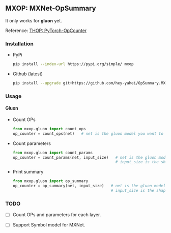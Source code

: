 ## MXOP: MXNet-OpSummary    
It only works for **gluon** yet.     
    
Reference: [THOP: PyTorch-OpCounter](https://github.com/Lyken17/pytorch-OpCounter)    

### Installation    
* PyPi    
    ```bash
    pip install --index-url https://pypi.org/simple/ mxop
    ```
* Github (latest)    
    ```bash
    pip install --upgrade git+https://github.com/hey-yahei/OpSummary.MXNet.git
    ```

### Usage
#### Gluon
* Count OPs    
    ```python
    from mxop.gluon import count_ops
    op_counter = count_ops(net)   # net is the gluon model you want to count OPs 
    ```
* Count parameters    
    ```python
    from mxop.gluon import count_params
    op_counter = count_params(net, input_size)   # net is the gluon model you want to count OPs
                                                 # input_size is the shape of your input 
    ```
* Print summary     
    ```python
    from mxop.gluon import op_summary
    op_counter = op_summary(net, input_size)   # net is the gluon model you want to count OPs 
                                               # input_size is the shape of your input 
    ```

### TODO
    
- [ ] Count OPs and parameters for each layer.
- [ ] Support Symbol model for MXNet.      
 
